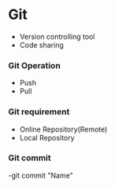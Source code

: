 # Git 
- Version controlling tool
- Code sharing
### Git Operation 
* Push 
* Pull 
### Git requirement 
- Online Repository(Remote)
- Local Repository
### Git commit
-git commit "Name"